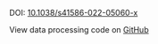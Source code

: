 DOI: [10.1038/s41586-022-05060-x](10.1038/s41586-022-05060-x)

View data processing code on [GitHub](https://github.com/vitessce/vitessce-python/tree/main/demos/kuppe-2022)